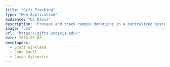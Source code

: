 ```yaml
---
title: "Gift Tracking"
type: "Web Application"
audience: "UC Davis"
description: "Process and track campus donations in a centralized system, including complex payment processing, document management, and workflow history."
image: "cru"
url: "https://gifts.ucdavis.edu/"
date: 2016-05-05
developers:
  - Scott Kirkland
  - John Knoll
  - Jason Sylvestre
---
```

